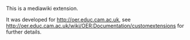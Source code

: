 This is a mediawiki extension.

It was developed for http://oer.educ.cam.ac.uk, see
http://oer.educ.cam.ac.uk/wiki/OER:Documentation/customextensions
for further details.

